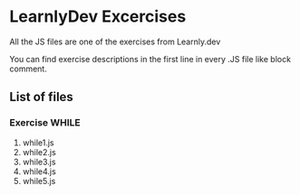 # LearnlyDev Excercises

All the JS files are one of the exercises from Learnly.dev

You can find exercise descriptions in the first line in every .JS file like block comment.

## List of files

### Exercise WHILE
1. while1.js
2. while2.js
3. while3.js
4. while4.js
5. while5.js